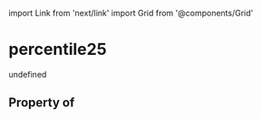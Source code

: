 import Link from 'next/link'
import Grid from '@components/Grid'

# percentile25

undefined

## Property of



